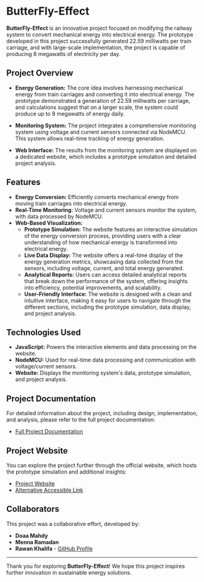 # ButterFly-Effect

**ButterFly-Effect** is an innovative project focused on modifying the railway system to convert mechanical energy into electrical energy. The prototype developed in this project successfully generated 22.59 milliwatts per train carriage, and with large-scale implementation, the project is capable of producing 8 megawatts of electricity per day.

## Project Overview

- **Energy Generation:** The core idea involves harnessing mechanical energy from train carriages and converting it into electrical energy. The prototype demonstrated a generation of 22.59 milliwatts per carriage, and calculations suggest that on a larger scale, the system could produce up to 8 megawatts of energy daily.
  
- **Monitoring System:** The project integrates a comprehensive monitoring system using voltage and current sensors connected via NodeMCU. This system allows real-time tracking of energy generation.

- **Web Interface:** The results from the monitoring system are displayed on a dedicated website, which includes a prototype simulation and detailed project analysis.

## Features

- **Energy Conversion:** Efficiently converts mechanical energy from moving train carriages into electrical energy.
- **Real-Time Monitoring:** Voltage and current sensors monitor the system, with data processed by NodeMCU.
- **Web-Based Visualization:** 
  - **Prototype Simulation:** The website features an interactive simulation of the energy conversion process, providing users with a clear understanding of how mechanical energy is transformed into electrical energy.
  - **Live Data Display:** The website offers a real-time display of the energy generation metrics, showcasing data collected from the sensors, including voltage, current, and total energy generated.
  - **Analytical Reports:** Users can access detailed analytical reports that break down the performance of the system, offering insights into efficiency, potential improvements, and scalability.
  - **User-Friendly Interface:** The website is designed with a clean and intuitive interface, making it easy for users to navigate through the different sections, including the prototype simulation, data display, and project analysis.

## Technologies Used

- **JavaScript:** Powers the interactive elements and data processing on the website.
- **NodeMCU:** Used for real-time data processing and communication with voltage/current sensors.
- **Website:** Displays the monitoring system's data, prototype simulation, and project analysis.

## Project Documentation

For detailed information about the project, including design, implementation, and analysis, please refer to the full project documentation:

- [Full Project Documentation](https://drive.google.com/file/d/14HQgVDuOYOLNm84y9cC-jNq3GoUQDpgU/view?usp=sharing)

## Project Website

You can explore the project further through the official website, which hosts the prototype simulation and additional insights:

- [Project Website](https://butterfly-effect-stem.000webhostapp.com/About.html)
- [Alternative Accessible Link](https://doaa-mahdy.github.io/Butterfly-Effect/About.html)

## Collaborators

This project was a collaborative effort, developed by:

- **Doaa Mahdy**
- **Menna Ramadan**
- **Rawan Khalifa** - [GitHub Profile](https://github.com/Rawan-Khalifa/ButterFly-Effect)

---

Thank you for exploring **ButterFly-Effect**! We hope this project inspires further innovation in sustainable energy solutions.

